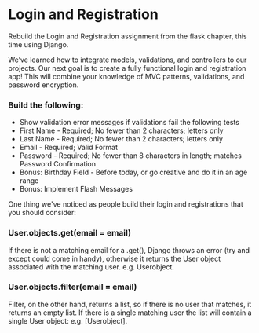 # Login and Registration

Rebuild the Login and Registration assignment from the flask chapter, this time using Django.

We’ve learned how to integrate models, validations, and controllers to our projects. Our next goal is to create a fully functional login and registration app! This will combine your knowledge of MVC patterns, validations, and password encryption.

### Build the following:
* Show validation error messages if validations fail the following tests
* First Name - Required; No fewer than 2 characters; letters only
* Last Name - Required; No fewer than 2 characters; letters only
* Email - Required; Valid Format
* Password - Required; No fewer than 8 characters in length; matches Password Confirmation
* Bonus: Birthday Field - Before today, or go creative and do it in an age range
* Bonus: Implement Flash Messages

One thing we've noticed as people build their login and registrations that you should consider:

### User.objects.get(email = email)
If there is not a matching email for a .get(), Django throws an error (try and except could come in handy), otherwise it returns the User object associated with the matching user. e.g. Userobject.

### User.objects.filter(email = email)
Filter, on the other hand, returns a list, so if there is no user that matches, it returns an empty list.  If there is a single matching user the list will contain a single User object: e.g. [Userobject].

